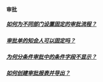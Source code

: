 #### 审批

##### [如何为不同部门设置固定的审批流程？ ](https://worktile.com/club/baike/9c41fb775d7f43abaa55d06c8a5f2d01)

##### [审批单的知会人可以固定吗？ ](https://worktile.com/club/baike/dc0177ef24b341cbaead44687a9a239b)

##### [为何分条件审批中的条件字段不显示？](https://worktile.com/club/thread/e65be93999a443ca8b5e7606ca4d1d8f)

##### [如何创建审批报表并导出？ ](https://worktile.com/club/thread/3e7a9d794d13449bbab7d666ca00878c)






